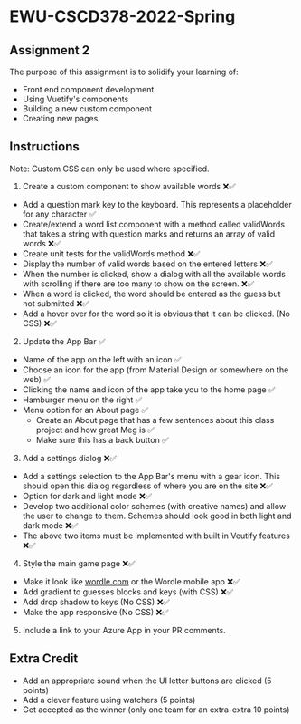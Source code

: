 # EWU-CSCD378-2022-Spring

## Assignment 2

The purpose of this assignment is to solidify your learning of:

-   Front end component development
-   Using Vuetify's components
-   Building a new custom component
-   Creating new pages

## Instructions

Note: Custom CSS can only be used where specified.

1. Create a custom component to show available words ❌✅

-   Add a question mark key to the keyboard. This represents a placeholder for any character ✅
-   Create/extend a word list component with a method called validWords that takes a string with question marks and returns an array of valid words ❌✅
-   Create unit tests for the validWords method ❌✅
-   Display the number of valid words based on the entered letters ❌✅
-   When the number is clicked, show a dialog with all the available words with scrolling if there are too many to show on the screen. ❌✅
-   When a word is clicked, the word should be entered as the guess but not submitted ❌✅
-   Add a hover over for the word so it is obvious that it can be clicked. (No CSS) ❌✅

2. Update the App Bar ✅

-   Name of the app on the left with an icon ✅
-   Choose an icon for the app (from Material Design or somewhere on the web) ✅
-   Clicking the name and icon of the app take you to the home page ✅
-   Hamburger menu on the right ✅
-   Menu option for an About page ✅
    -   Create an About page that has a few sentences about this class project and how great Meg is ✅
    -   Make sure this has a back button ✅

3. Add a settings dialog ❌✅

-   Add a settings selection to the App Bar's menu with a gear icon. This should open this dialog regardless of where you are on the site ❌✅
-   Option for dark and light mode ❌✅
-   Develop two additional color schemes (with creative names) and allow the user to change to them. Schemes should look good in both light and dark mode ❌✅
-   The above two items must be implemented with built in Veutify features ❌✅

4. Style the main game page ❌✅

-   Make it look like [wordle.com](https://www.nytimes.com/games/wordle/index.html) or the Wordle mobile app ❌✅
-   Add gradient to guesses blocks and keys (with CSS) ❌✅
-   Add drop shadow to keys (No CSS) ❌✅
-   Make the app responsive (No CSS) ❌✅

5. Include a link to your Azure App in your PR comments.

## Extra Credit

-   Add an appropriate sound when the UI letter buttons are clicked (5 points)
-   Add a clever feature using watchers (5 points)
-   Get accepted as the winner (only one team for an extra-extra 10 points)
